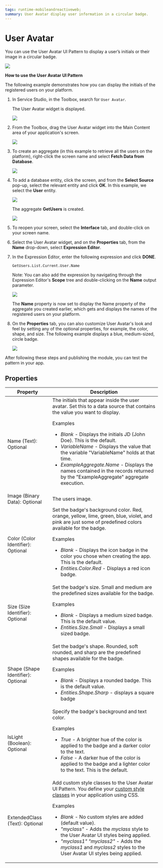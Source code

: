```yaml
---
tags: runtime-mobileandreactiveweb;
summary: User Avatar display user information in a circular badge.
---
```


# User Avatar

You can use the User Avatar UI Pattern to display a user’s initials or their image in a circular badge. 

![](<images/useravatar-4-ss.png>)

**How to use the User Avatar UI Pattern**

<!--The User Avatar UI Pattern usually displays dynamic information. In most cases, prior to using this pattern, you will need [to retrieve or update the Data](../../../../../develop/data/intro.md) that contains the information you want to display onscreen. You do this by using an [Action](../../../../../develop/logic/action-web.md). -->

The following example demonstrates how you can display the initials of the registered users on your platform.

1. In Service Studio, in the Toolbox, search for `User Avatar`.

    The User Avatar widget is displayed.

    ![](<images/useravatar-1-ss.png>)

1. From the Toolbox, drag the User Avatar widget into the Main Content area of your application's screen.

    ![](<images/useravatar-2-ss.png>)

1. To create an aggregate (in this example to retrieve all the users on the platform), right-click the screen name and select **Fetch Data from Database**.

    ![](<images/useravatar-3-ss.png>)

1. To add a database entity, click the screen, and from the **Select Source** pop-up, select the relevant entity and click **OK**. In this example, we select the **User** entity.

    ![](<images/useravatar-5-ss.png>)

    The aggregate **GetUsers** is created.

    ![](<images/useravatar-6-ss.png>)

1. To reopen your screen, select the **Interface** tab, and double-click on your screen name.

1. Select the User Avatar widget, and on the **Properties** tab, from the **Name** drop-down, select **Expression Editor**.

1. In the Expression Editor, enter the following expression and click **DONE**.

    `GetUsers.List.Current.User.Name`

    Note: You can also add the expression by navigating through the Expression Editor's **Scope** tree and double-clicking on the **Name** output parameter.

    ![](<images/useravatar-7-ss.png>)

    The **Name** property is now set to display the Name property of the aggregate you created earlier, which gets and displays the names of the registered users on your platform.

1. On the **Properties** tab, you can also customize User Avatar's look and feel by setting any of the optional properties, for example, the color, shape, and size. The following example displays a blue, medium-sized, circle badge.  

    ![](<images/useravatar-8-ss.png>)  

After following these steps and publishing the module, you can test the pattern in your app.

## Properties

| Property | Description |
|---|---|
| Name (Text): Optional | The initials that appear inside the user avatar. Set this to a data source that contains the value you want to display. <p>Examples <ul><li>_Blank_ - Displays the initials JD (John Doe). This is the default.</li><li>_VariableName_ - Displays the value that the variable "VariableName" holds at that time.</li><li>_ExampleAggregate.Name_ - Displays the names contained in the records returned by the "ExampleAggregate" aggregate execution.</li></ul></p> |
| Image (Binary Data): Optional | The users image. |
| Color (Color Identifier): Optional | Set the badge's background color. Red, orange, yellow, lime, green, blue, violet, and pink are just some of predefined colors available for the badge. <p>Examples <ul><li>_Blank_ - Displays the icon badge in the color you chose when creating the app. This is the default.</li><li>_Entities.Color.Red_ - Displays a red icon badge.</li></ul></p> |
| Size (Size Identifier): Optional | Set the badge's size. Small and medium are the predefined sizes available for the badge. <p>Examples <ul><li>_Blank_ - Displays a medium sized badge. This is the default value. </li><li>_Entities.Size.Small_ - Displays a small sized badge.</li></ul></p> |
| Shape (Shape Identifier): Optional | Set the badge's shape. Rounded, soft rounded, and sharp are the predefined shapes available for the badge. <p>Examples <ul><li>_Blank_ - Displays a rounded badge. This is the default value.</li><li>_Entities.Shape.Sharp_ - displays a square badge</li></ul></p> |
| IsLight (Boolean): Optional | Specify the badge's background and text color. <p>Examples <ul><li>_True_ - A brighter hue of the color is applied to the badge and a darker color to the text.</li><li>_False_ - A darker hue of the color is applied to the badge and a lighter color to the text. This is the default.</li></ul></p> |
| ExtendedClass (Text): Optional | Add custom style classes to the User Avatar UI Pattern. You define your [custom style classes](../../../../../develop/ui/look-feel/css.md) in your application using CSS. <p>Examples <ul><li>_Blank_ - No custom styles are added (default value).</li><li>_"myclass"_ - Adds the _myclass_ style to the User Avatar UI styles being applied.</li><li>_"myclass1" "myclass2"_ - Adds the _myclass1_ and _myclass2_ styles to the User Avatar UI styles being applied.</li></ul></p> |
